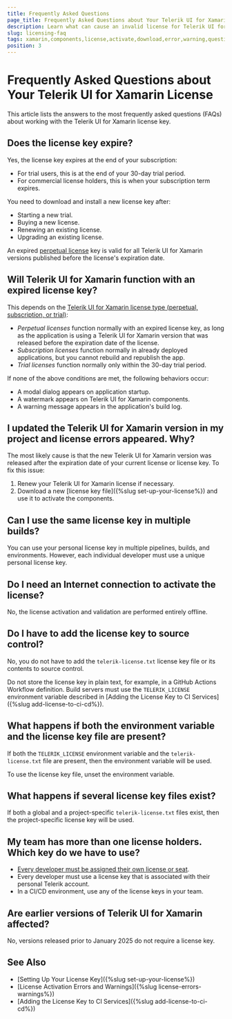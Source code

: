 ```yaml
---
title: Frequently Asked Questions
page_title: Frequently Asked Questions about Your Telerik UI for Xamarin License
description: Learn what can cause an invalid license for Telerik UI for Xamarin, learn what are the common warnings and errors, and learn how to solve them.
slug: licensing-faq
tags: xamarin,components,license,activate,download,error,warning,questions,faq
position: 3
---
```


# Frequently Asked Questions about Your Telerik UI for Xamarin License

This article lists the answers to the most frequently asked questions (FAQs) about working with the Telerik UI for Xamarin license key.

## Does the license key expire?

Yes, the license key expires at the end of your subscription:

* For trial users, this is at the end of your 30-day trial period.
* For commercial license holders, this is when your subscription term expires.

You need to download and install a new license key after:

* Starting a new trial.
* Buying a new license.
* Renewing an existing license.
* Upgrading an existing license.

An expired [perpetual license](https://www.telerik.com/purchase/faq/licensing-purchasing#licensing) key is valid for all Telerik UI for Xamarin versions published before the license's expiration date.

## Will Telerik UI for Xamarin function with an expired license key?

This depends on the [Telerik UI for Xamarin license type (perpetual, subscription, or trial)](https://www.telerik.com/purchase/faq/licensing-purchasing#licensing):

* *Perpetual licenses* function normally with an expired license key, as long as the application is using a Telerik UI for Xamarin version that was released before the expiration date of the license.
* *Subscription licenses* function normally in already deployed applications, but you cannot rebuild and republish the app.
* *Trial licenses* function normally only within the 30-day trial period.

If none of the above conditions are met, the following behaviors occur:

* A modal dialog appears on application startup.
* A watermark appears on Telerik UI for Xamarin components.
* A warning message appears in the application's build log.

## I updated the Telerik UI for Xamarin version in my project and license errors appeared. Why?

The most likely cause is that the new Telerik UI for Xamarin version was released after the expiration date of your current license or license key. To fix this issue:

1. Renew your Telerik UI for Xamarin license if necessary.
1. Download a new [license key file]({%slug set-up-your-license%}) and use it to activate the components.

## Can I use the same license key in multiple builds?

You can use your personal license key in multiple pipelines, builds, and environments. However, each individual developer must use a unique personal license key.

## Do I need an Internet connection to activate the license?

No, the license activation and validation are performed entirely offline.

## Do I have to add the license key to source control?

No, you do not have to add the `telerik-license.txt` license key file or its contents to source control.

Do not store the license key in plain text, for example, in a GitHub Actions Workflow definition. Build servers must use the `TELERIK_LICENSE` environment variable described in [Adding the License Key to CI Services]({%slug add-license-to-ci-cd%}).

## What happens if both the environment variable and the license key file are present?

If both the `TELERIK_LICENSE` environment variable and the `telerik-license.txt` file are present, then the environment variable will be used.

To use the license key file, unset the environment variable.

## What happens if several license key files exist?

If both a global and a project-specific `telerik-license.txt` files exist, then the project-specific license key will be used.

## My team has more than one license holders. Which key do we have to use?

* [Every developer must be assigned their own license or seat](https://www.telerik.com/purchase/faq/licensing-purchasing).
* Every developer must use a license key that is associated with their personal Telerik account.
* In a CI/CD environment, use any of the license keys in your team.

## Are earlier versions of Telerik UI for Xamarin affected?

No, versions released prior to January 2025 do not require a license key.

## See Also

* [Setting Up Your License Key]({%slug set-up-your-license%})
* [License Activation Errors and Warnings]({%slug license-errors-warnings%})
* [Adding the License Key to CI Services]({%slug add-license-to-ci-cd%})
